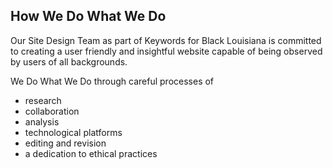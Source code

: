 ## How We Do What We Do ##

Our Site Design Team as part of Keywords for Black Louisiana is committed to creating a user friendly and insightful website capable of being observed by users of all backgrounds. 

We Do What We Do through careful processes of 
- research
- collaboration 
- analysis 
- technological platforms 
- editing and revision
- a dedication to ethical practices 